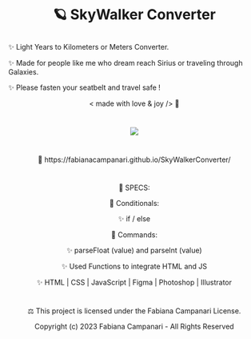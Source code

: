 # <p align="center"> 🪐 SkyWalker Converter </p>

✨ Light Years to Kilometers or Meters Converter. 

✨ Made for people like me who dream reach Sirius or traveling through Galaxies.
 
✨ Please fasten your seatbelt and travel safe ! 

 <p align="center"> < made with love & joy /> 🤎 </p>

#

<p align="center">
<img src="https://user-images.githubusercontent.com/113218619/215897659-c8fbe862-80f2-403d-a66c-5751d6d432bb.png" />
</p>

#

<p align="center"> 🚀 https://fabianacampanari.github.io/SkyWalkerConverter/ </p>

#


<p align="center"> 📌 SPECS: </p>


<p align="center"> 💫 Conditionals: </p>

<p align="center"> ✨ if / else </p>

<p align="center"> 💫 Commands: </p>

<p align="center"> ✨ parseFloat (value) and parselnt (value) </p>

<p align="center"> ✨ Used Functions to integrate HTML and JS </p>

<p align="center"> ✨ HTML | CSS | JavaScript | Figma | Photoshop | Illustrator </p>

#


<p align="center"> ⚖︎ This project is licensed under the Fabiana Campanari License. </p>

<p align="center"> Copyright (c) 2023 Fabiana Campanari - All Rights Reserved 

 













